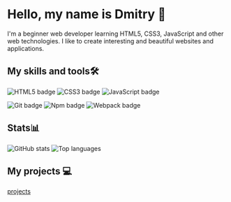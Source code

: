 # Hello, my name is Dmitry 👋

I'm a beginner web developer learning HTML5, CSS3, JavaScript and other web technologies. I like to create interesting and beautiful websites and applications.

## My skills and tools🛠️


 <img src="https://img.shields.io/badge/HTML5-E34F26?style=for-the-badge&logo=html5&logoColor=white" alt="HTML5 badge" />  <img src="https://img.shields.io/badge/CSS3-1572B6?style=for-the-badge&logo=css3&logoColor=white" alt="CSS3 badge" />  <img src="https://img.shields.io/badge/JavaScript-F7DF1E?style=for-the-badge&logo=javascript&logoColor=black" alt="JavaScript badge" /> 

 <img src="https://img.shields.io/badge/Git-F05032?style=for-the-badge&logo=git&logoColor=white" alt="Git badge" />  <img src="https://img.shields.io/badge/Npm-CB3837?style=for-the-badge&logo=npm&logoColor=white" alt="Npm badge" />  <img src="https://img.shields.io/badge/Webpack-8DD6F9?style=for-the-badge&logo=webpack&logoColor=black" alt="Webpack badge" /> 


## Stats📊

<img src="https://github-readme-stats.vercel.app/api?username=kotovar&show_icons=true&theme=dark" alt="GitHub stats" />
<img src="https://github-readme-stats.vercel.app/api/top-langs/?username=kotovar&layout=compact&langs_count=8&theme=dark" alt="Top languages" />

## My projects 💻

[projects](https://github.com/Kotovar?tab=repositories)
